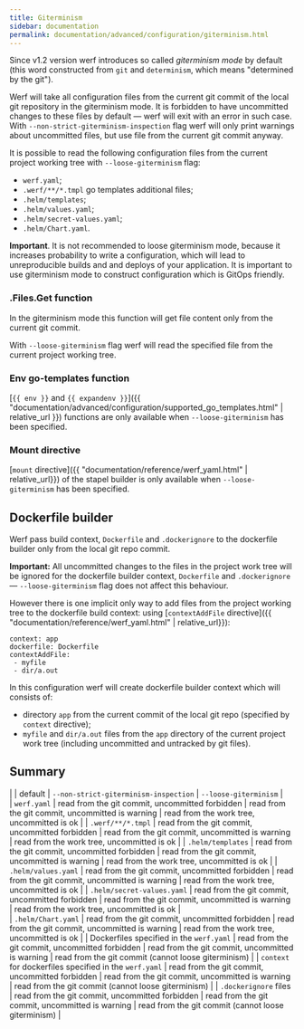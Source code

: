 ```yaml
---
title: Giterminism
sidebar: documentation
permalink: documentation/advanced/configuration/giterminism.html
---
```


Since v1.2 version werf introduces so called _giterminism mode_ by default (this word constructed from `git` and `determinism`, which means "determined by the git").

Werf will take all configuration files from the current git commit of the local git repository in the giterminism mode. It is forbidden to have uncommitted changes to these files by default — werf will exit with an error in such case. With `--non-strict-giterminism-inspection` flag werf will only print warnings about uncommitted files, but use file from the current git commit anyway.

It is possible to read the following configuration files from the current project working tree with `--loose-giterminism` flag:
 - `werf.yaml`;
 - `.werf/**/*.tmpl` go templates additional files;
 - `.helm/templates`;
 - `.helm/values.yaml`;
 - `.helm/secret-values.yaml`;
 - `.helm/Chart.yaml`.

**Important**. It is not recommended to loose giterminism mode, because it increases probability to write a configuration, which will lead to unreproducible builds and and deploys of your application. It is important to use giterminism mode to construct configuration which is GitOps friendly.
 
### .Files.Get function

In the giterminism mode this function will get file content only from the current git commit.

With `--loose-giterminism` flag werf will read the specified file from the current project working tree.

### Env go-templates function

[`{{ env }}` and `{{ expandenv }}`]({{ "documentation/advanced/configuration/supported_go_templates.html" | relative_url }}) functions are only available when `--loose-giterminism` has been specified.

### Mount directive

[`mount` directive]({{ "documentation/reference/werf_yaml.html" | relative_url}}) of the stapel builder is only available when `--loose-giterminism` has been specified. 

## Dockerfile builder

Werf pass build context, `Dockerfile` and `.dockerignore` to the dockerfile builder only from the local git repo commit.

**Important:** All uncommitted changes to the files in the project work tree will be ignored for the dockerfile builder context, `Dockerfile` and `.dockerignore` — `--loose-giterminism` flag does not affect this behaviour.

However there is one implicit only way to add files from the project working tree to the dockerfile build context: using [`contextAddFile` directive]({{ "documentation/reference/werf_yaml.html" | relative_url}}):

```
context: app
dockerfile: Dockerfile
contextAddFile:
 - myfile
 - dir/a.out
```

In this configuration werf will create dockerfile builder context which will consists of:
 - directory `app` from the current commit of the local git repo (specified by `context` directive);
 - `myfile` and `dir/a.out` files from the `app` directory of the current project work tree (including uncommitted and untracked by git files).

## Summary

|             | default | `--non-strict-giterminism-inspection` | `--loose-giterminism` |  
| `werf.yaml` | read from the git commit, uncommitted forbidden | read from the git commit, uncommitted is warning | read from the work tree, uncommitted is ok |
| `.werf/**/*.tmpl`  | read from the git commit, uncommitted forbidden | read from the git commit, uncommitted is warning | read from the work tree, uncommitted is ok |
| `.helm/templates` | read from the git commit, uncommitted forbidden | read from the git commit, uncommitted is warning | read from the work tree, uncommitted is ok |
| `.helm/values.yaml` | read from the git commit, uncommitted forbidden | read from the git commit, uncommitted is warning | read from the work tree, uncommitted is ok |
| `.helm/secret-values.yaml` | read from the git commit, uncommitted forbidden | read from the git commit, uncommitted is warning | read from the work tree, uncommitted is ok |  
| `.helm/Chart.yaml` | read from the git commit, uncommitted forbidden | read from the git commit, uncommitted is warning | read from the work tree, uncommitted is ok |
| Dockerfiles specified in the `werf.yaml` |  read from the git commit, uncommitted forbidden | read from the git commit, uncommitted is warning | read from the git commit (cannot loose giterminism) |
| `context` for dockerfiles specified in the `werf.yaml` |  read from the git commit, uncommitted forbidden | read from the git commit, uncommitted is warning | read from the git commit (cannot loose giterminism) |
| `.dockerignore` files |  read from the git commit, uncommitted forbidden | read from the git commit, uncommitted is warning | read from the git commit (cannot loose giterminism) |
